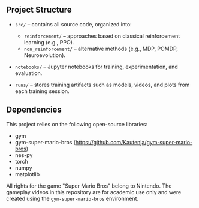 ## Project Structure

- `src/` – contains all source code, organized into:
  - `reinforcement/` – approaches based on classical reinforcement learning (e.g., PPO).
  - `non_reinforcement/` – alternative methods (e.g., MDP, POMDP, Neuroevolution).

- `notebooks/` – Jupyter notebooks for training, experimentation, and evaluation.
- `runs/` – stores training artifacts such as models, videos, and plots from each training session.


## Dependencies

This project relies on the following open-source libraries:

- gym
- gym-super-mario-bros (https://github.com/Kautenja/gym-super-mario-bros)
- nes-py
- torch
- numpy
- matplotlib

All rights for the game "Super Mario Bros" belong to Nintendo. The gameplay videos in this repository are for academic use only and were created using the `gym-super-mario-bros` environment.
